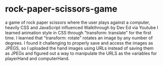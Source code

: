 # rock-paper-scissors-game
a game of rock paper scissors where the user plays against a computer, heavily CSS and JavaScript influenced
Walkthrough by Dev Ed via Youtube
I learned animation style in CSS through "transform: translate" for the first time.
I learned that "transform: rotate" rotates an image by any number of degrees.
I found it challenging to properly save and access the images as JPEGS, 
so I uploaded the hand images using URLs instead of saving them as JPEGs and figured out a way to manipulate the URLS as the variables for playerHand and computerHand.
